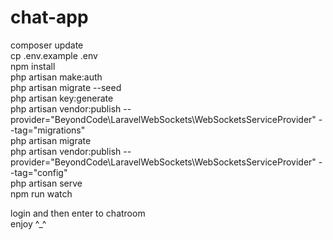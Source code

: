 # chat-app


composer update
<br>
cp .env.example .env
<br>
npm install
<br>
php artisan make:auth
<br>
php artisan migrate --seed
<br>
php artisan key:generate
<br>
php artisan vendor:publish --provider="BeyondCode\LaravelWebSockets\WebSocketsServiceProvider" --tag="migrations"
<br>
php artisan migrate
<br>
php artisan vendor:publish --provider="BeyondCode\LaravelWebSockets\WebSocketsServiceProvider" --tag="config"
<br>
php artisan serve
<br>
npm run watch

login and then enter to chatroom 
<br>
enjoy ^_^
